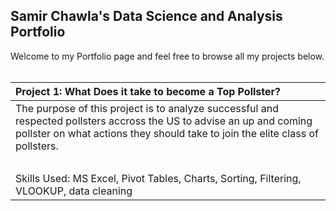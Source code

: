 ## Samir Chawla's Data Science and Analysis Portfolio

Welcome to my Portfolio page and feel free to browse all my projects below.
<br>
<br>

| **Project 1: What Does it take to become a Top Pollster?**      |
| :---        |
| The purpose of this project is to analyze successful and respected pollsters accross the US to advise an up and coming pollster on what actions they should take to join the elite class of pollsters. 
<br> |
| Skills Used: MS Excel, Pivot Tables, Charts, Sorting, Filtering, VLOOKUP, data cleaning   |


